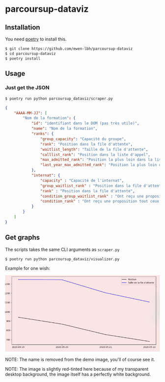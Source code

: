 # parcoursup-dataviz

## Installation

You need [poetry](https://python-poetry.org) to install this.
 
```sh-session
$ git clone https://github.com/ewen-lbh/parcoursup-dataviz
$ cd parcoursup-dataviz
$ poetry install
```

## Usage

### Just get the JSON

```sh-session
$ poetry run python parcoursup_dataviz/scraper.py
```

```json
{
    "AAAA-MM-JJ": [
        "Nom de la formation": {
            "id": "identifiant dans le DOM (pas très utile)",
            "name": "Nom de la formation",
            "ranks": {
                "group_capacity": "Capacité du groupe",
                "rank": "Position dans la file d'attente",
                "waitlist_length": "Taille de la file d'attente",
                "calllist_rank": "Position dans la liste d'appel",
                "max_admitted_rank": "Position la plus loin dans la liste d'appel à avoir été acceptée cette année",
                "last_year_max_admitted_rank": "Position la plus loin dans la liste d'appel à avoir été acceptée en 2019",
            },
            "internat": {
                "capacity" : "Capacité de l'internat",
                "group_waitlist_rank" : "Position dans la file d'attente du groupe",
                "rank" : "Position dans la file d'attente",
                "condition_group_waitlist_rank" : "Ont reçu une proposition tout ceux qui était positionnés avant où à cette position dans la file d'attente du groupe (ET voir condition_rank)",
                "condition_rank" : "Ont reçu une proposition tout ceux qui était positionnés avant où à cette position dans la file d'attente (ET voir condition_group_waitlist_rank)",
            }
        }
    ]
}
```

## Get graphs

The scripts takes the same CLI arguments as `scraper.py`

```sh-session
$ poetry run python parcoursup_dataviz/visualizer.py
```

Example for one wish:

![One graph plotting waitlist position & length over time for a wish](./demo-graph.png)

NOTE: The name is removed from the demo image, you'll of course see it.

NOTE: The image is slightly red-tinted here because of my transparent desktop background, the image itself has a perfectly white background.
